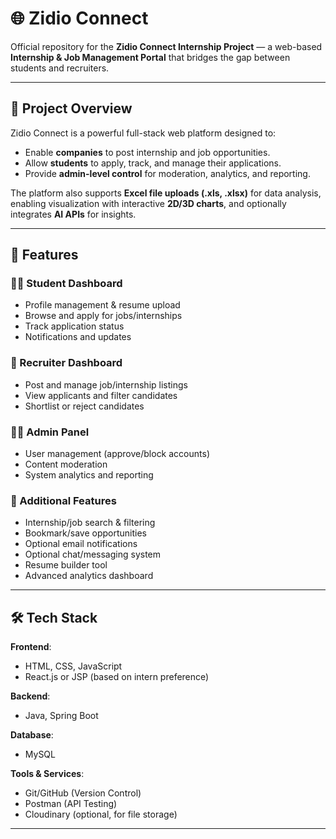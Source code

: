 # 🌐 Zidio Connect

Official repository for the **Zidio Connect Internship Project** — a web-based **Internship & Job Management Portal** that bridges the gap between students and recruiters.

---

## 📌 Project Overview
Zidio Connect is a powerful full-stack web platform designed to:
- Enable **companies** to post internship and job opportunities.
- Allow **students** to apply, track, and manage their applications.
- Provide **admin-level control** for moderation, analytics, and reporting.

The platform also supports **Excel file uploads (.xls, .xlsx)** for data analysis, enabling visualization with interactive **2D/3D charts**, and optionally integrates **AI APIs** for insights.

---

## 🚀 Features

### 👩‍🎓 Student Dashboard
- Profile management & resume upload
- Browse and apply for jobs/internships
- Track application status
- Notifications and updates

### 🏢 Recruiter Dashboard
- Post and manage job/internship listings
- View applicants and filter candidates
- Shortlist or reject candidates

### 👨‍💼 Admin Panel
- User management (approve/block accounts)
- Content moderation
- System analytics and reporting

### 🔧 Additional Features
- Internship/job search & filtering
- Bookmark/save opportunities
- Optional email notifications
- Optional chat/messaging system
- Resume builder tool
- Advanced analytics dashboard

---

## 🛠️ Tech Stack

**Frontend**:
- HTML, CSS, JavaScript
- React.js or JSP (based on intern preference)

**Backend**:
- Java, Spring Boot

**Database**:
- MySQL

**Tools & Services**:
- Git/GitHub (Version Control)
- Postman (API Testing)
- Cloudinary (optional, for file storage)

---